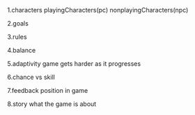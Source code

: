 1.characters 
playingCharacters(pc)   nonplayingCharacters(npc)

2.goals

3.rules 

4.balance

5.adaptivity
game gets harder as it progresses

6.chance vs skill 

7.feedback 
position in game 

8.story 
what the game is about
